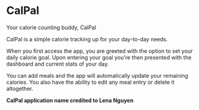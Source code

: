 # CalPal
Your calorie counting buddy, CalPal

CalPal is a simple calorie tracking up for your day-to-day needs.

When you first access the app, you are greeted with the option to set your daily calorie goal. Upon entering your goal you're then presented with the dashboard and current stats of your day. 

You can add meals and the app will automatically update your remaining calories. You also have the ability to edit any meal entry or delete it altogether.

**CalPal application name credited to Lena Nguyen** 
